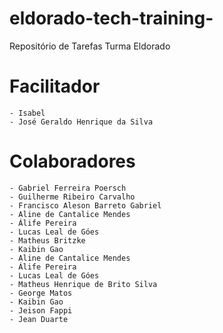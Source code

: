 # eldorado-tech-training-
Repositório de Tarefas Turma Eldorado
# Facilitador 
	- Isabel 
	- José Geraldo Henrique da Silva

# Colaboradores
	- Gabriel Ferreira Poersch
	- Guilherme Ribeiro Carvalho
	- Francisco Aleson Barreto Gabriel
	- Aline de Cantalice Mendes
	- Álife Pereira
	- Lucas Leal de Góes
	- Matheus Britzke
	- Kaibin Gao
	- Aline de Cantalice Mendes
	- Álife Pereira
	- Lucas Leal de Góes
	- Matheus Henrique de Brito Silva
	- George Matos
	- Kaibin Gao
	- Jeison Fappi
	- Jean Duarte

